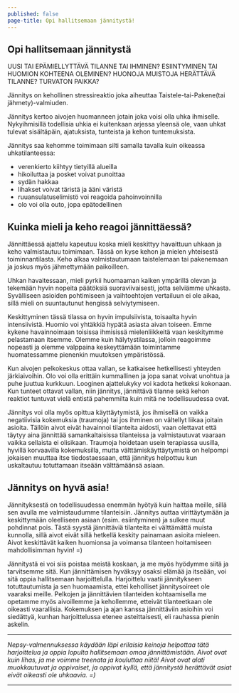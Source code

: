 ```yaml
---
published: false
page-title: Opi hallitsemaan jännitystä!
---
```

## Opi hallitsemaan jännitystä

UUSI TAI EPÄMIELLYTTÄVÄ TILANNE TAI IHMINEN?
ESIINTYMINEN TAI HUOMION KOHTEENA OLEMINEN?
HUONOJA MUISTOJA HERÄTTÄVÄ TILANNE?
TURVATON PAIKKA?

Jännitys on kehollinen stressireaktio joka aiheuttaa Taistele-tai-Pakene(tai jähmety)-valmiuden.

Jännitys kertoo aivojen huomanneen jotain joka voisi olla uhka ihmiselle. Nykyihmisillä todellisia uhkia ei kuitenkaan arjessa yleensä ole, vaan uhkat tulevat sisältäpäin, ajatuksista, tunteista ja kehon tuntemuksista.

Jännitys saa kehomme toimimaan silti samalla tavalla kuin oikeassa uhkatilanteessa:
-	verenkierto kiihtyy tietyillä alueilla
-   hikoiluttaa ja posket voivat punoittaa
-	sydän hakkaa
-	lihakset voivat täristä ja ääni väristä
-	ruuansulatuselimistö voi reagoida pahoinvoinnilla
-   olo voi olla outo, jopa epätodellinen

## Kuinka mieli ja keho reagoi jännittäessä?

Jännittäessä ajattelu kapeutuu koska mieli keskittyy havaittuun uhkaan ja keho valmistautuu toimimaan. Tässä on kyse kehon ja mielen yhteisestä toiminnantilasta. Keho alkaa valmistautumaan taistelemaan tai pakenemaan ja joskus myös jähmettymään paikoilleen.

Uhkan havaitessaan, mieli pyrkii huomaaman kaiken ympärillä olevan ja tekemään hyvin nopeita päätöksiä suoraviivaisesti, jotta selviämme uhkasta. Syvälliseen asioiden pohtimiseen ja vaihtoehtojen vertailuun ei ole aikaa, sillä mieli on suuntautunut hengissä selviytymiseen.

Keskittyminen tässä tilassa on hyvin impulsiivista, toisaalta hyvin intensiivistä. Huomio voi yhtäkkiä hypätä asiasta aivan toiseen. Emme kykene havainnoimaan toisissa ihmisissä mielenliikkeitä vaan keskitymme pelastamaan itsemme. Olemme kuin hälytystilassa, jolloin reagoimme nopeasti ja olemme valppaina keskeyttämään toimintamme huomatessamme pienenkin muutoksen ympäristössä.

Kun aivojen pelkokeskus ottaa vallan, se katkaisee hetkellisesti yhteyden järkiaivoihin. Olo voi olla erittäin kummallinen ja jopa sanat voivat unohtua ja puhe juuttua kurkkuun. Looginen ajattelukyky voi kadota hetkeksi kokonaan. Kun tunteet ottavat vallan, niin jännitys, jännittävä tilanne sekä kehon reaktiot tuntuvat vielä entistä pahemmilta kuin mitä ne todellisuudessa ovat. 

Jännitys voi olla myös opittua käyttäytymistä, jos ihmisellä on vaikka negatiivisia kokemuksia (traumoja) tai jos ihminen on vältellyt liikaa joitain asioita. Tällöin aivot eivät havainnoi tilanteita aidosti, vaan olettavat että täytyy aina jännittää samankaltaisissa tilanteissa ja valmistautuvat vaaraan vaikka sellaista ei olisikaan. Traumoja hoidetaan usein terapiassa uusilla, hyvillä korvaavilla kokemuksilla, mutta välttämiskäyttäytymistä on helpompi jokaisen muuttaa itse tiedostaessaan, että jännitys helpottuu kun uskaltautuu totuttamaan itseään välttämäänsä asiaan.

## Jännitys on hyvä asia!

Jännityksestä on todellisuudessa enemmän hyötyä kuin haittaa meille, sillä sen avulla me valmistaudumme tilanteisiin. Jännitys auttaa virittäytymään ja keskittymään oleelliseen asiaan (esim. esiintyminen) ja sulkee muut pohdinnat pois. Tästä syystä jännittäviä tilanteita ei välttämättä muista kunnolla, sillä aivot eivät sillä hetkellä keskity painamaan asioita mieleen. Aivot keskittävät kaiken huomionsa ja voimansa tilanteen hoitamiseen mahdollisimman hyvin! =)

Jännitystä ei voi siis poistaa meistä koskaan, ja me myös hyödymme siitä ja tarvitsemme sitä. Kun jännittämisen hyväksyy osaksi elämää ja itseään, voi sitä oppia hallitsemaan harjoittelulla. Harjoittelu vaatii jännitykseen totuttautumista ja sen huomaamista, ettei keholliset jännitysoireet ole vaaraksi meille. Pelkojen ja jännittävien tilanteiden kohtaamisella me opetamme myös aivoillemme ja kehollemme, etteivät tilanteetkaan ole oikeasti vaarallisia. Kokemuksen ja ajan kanssa jännittäviin asioihin voi siedättyä, kunhan harjoittelussa etenee asteittaisesti, eli rauhassa pienin askelin. 

___

_Nepsy-valmennuksessa käydään läpi erilaisia keinoja helpottaa tätä harjoittelua ja oppia lopulta hallitsemaan omaa jännittämistään. Aivot ovat kuin lihas, ja me voimme treenata ja kouluttaa niitä! Aivot ovat alati muokkautuvat ja oppivaiset, ja oppivat kyllä, että jännitystä herättävät asiat eivät oikeasti ole uhkaavia. =)_ 

___

